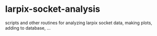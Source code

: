 # larpix-socket-analysis
scripts and other routines for analyzing larpix socket data, making plots, adding to database, ...

